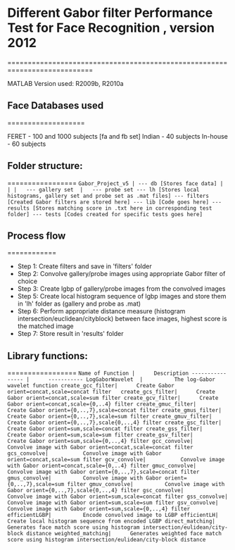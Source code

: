# Different Gabor filter Performance Test for Face Recognition , version 2012
===========================================================================

MATLAB Version used: R2009b, R2010a

## Face Databases used
===================

FERET - 100 and 1000 subjects [fa and fb set]
Indian - 40 subjects
In-house - 60 subjects

## Folder structure:
=================
`Gabor_Project_v5
   |
   --- db [Stores face data]
   |   |
   |   --- gallery set 
   |   --- probe set
   --- lh [Stores local histograms, gallery set and probe set as .mat files]
   --- filters [Created Gabor filters are stored here]
   --- lib [Code goes here]
   --- results [Stores matching score in .txt here in corresponding test folder]
   --- tests [Codes created for specific tests goes here]`

## Process flow
============
* Step 1: Create filters and save in 'filters' folder
* Step 2: Convolve gallery/probe images using appropriate Gabor filter of choice
* Step 3: Create lgbp of gallery/probe images from the convolved images 
* Step 5: Create local histogram sequence of lgbp images and store them in 'lh' folder as (gallery and probe as .mat)
* Step 6: Perform appropriate distance measure (histogram intersection/euclidean/cityblock) between face images, highest score is the matched image
* Step 7: Store result in 'results' folder

## Library functions:
=================
`
Name of Function |		Description
---------------- |		-----------
LogGaborWavelet  |			The log-Gabor wavelet function
create_gcc_filter|		Create Gabor orient=concat,scale=concat filter  
create_gcs_filter|		Create Gabor orient=concat,scale=sum filter
create_gcv_filter|		Create Gabor orient=concat,scale={0,..4} filter
create_gmuc_filter|		Create Gabor orient={0,..,7},scale=concat filter
create_gmus_filter|		Create Gabor orient={0,..,7},scale=sum filter
create_gmuv_filter|		Create Gabor orient={0,..,7},scale{0,..,4} filter
create_gsc_filter|		Create Gabor orient=sum,scale=concat filter
create_gss_filter|		Create Gabor orient=sum,scale=sum filter
create_gsv_filter|		Create Gabor orient=sum,scale={0,..,4} filter
gcc_convolve|			Convolve image with Gabor orient=concat,scale=concat filter  
gcs_convolve|			Convolve image with Gabor orient=concat,scale=sum filter
gcv_convolve|			Convolve image with Gabor orient=concat,scale={0,..4} filter
gmuc_convolve|			Convolve image with Gabor orient={0,..,7},scale=concat filter
gmus_convolve|			Convolve image with Gabor orient={0,..,7},scale=sum filter
gmuv_convolve|			Convolve image with Gabor orient={0,..,7},scale{0,..,4} filter
gsc_convolve|			Convolve image with Gabor orient=sum,scale=concat filter
gss_convolve|			Convolve image with Gabor orient=sum,scale=sum filter
gsv_convolve|			Convolve image with Gabor orient=sum,scale={0,..,4} filter
efficientLGBP|			Encode convolved image to LGBP
efficientLH|				Create local histogram sequence from encoded LGBP
direct_matching|			Generates face match score using histogram intersection/eulidean/city-block distance
weighted_matching|		Generates weighted face match score using histogram intersection/eulidean/city-block distance
`


